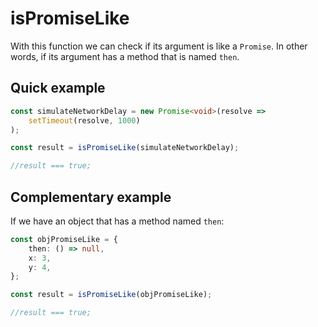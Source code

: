 # isPromiseLike

With this function we can check if its argument is like a `Promise`. In other words, if its argument has a method that is named `then`.

## Quick example

```typescript
const simulateNetworkDelay = new Promise<void>(resolve =>
	setTimeout(resolve, 1000)
);

const result = isPromiseLike(simulateNetworkDelay);

//result === true;
```

## Complementary example

If we have an object that has a method named `then`:

```typescript
const objPromiseLike = {
	then: () => null,
	x: 3,
	y: 4,
};

const result = isPromiseLike(objPromiseLike);

//result === true;
```
